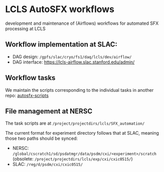 # LCLS AutoSFX workflows
development and maintenance of (Airflows) workflows for automated SFX processing at LCLS

## Workflow implementation at SLAC:
- DAG design: `/gpfs/slac/cryo/fs1/daq/lcls/dev/airflow/`
- DAG interface: https://lcls-airflow.slac.stanford.edu/admin/

## Workflow tasks
We maintain the scripts corresponding to the individual tasks in another repo: [autosfx-scripts](https://github.com/slaclab/autosfx-scripts)

## File management at NERSC
The task scripts are at `/project/projectdirs/lcls/SFX_automation/`

The current format for experiment directory follows that at SLAC, meaning those two paths should be synced:
- NERSC: `/global/cscratch1/sd/psdatmgr/data/psdm/cxi/<experiment>/scratch` (obsolete: `/project/projectdirs/lcls/exp/cxi/cxic0515/`)
- SLAC: `/reg/d/psdm/cxi/cxic0515/`


